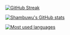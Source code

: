 [![GitHub Streak](http://github-readme-streak-stats.herokuapp.com?user=shambuwu&theme=dark&background=000000)](https://git.io/streak-stats)

[![Shambuwu's GitHub stats](https://github-readme-stats-shambuwu.vercel.app/api?username=shambuwu&count_private=true&show_icons=true&hide=issues&theme=github_dark&hide_border=true)](https://github.com/shambuwu)

[![Most used languages](https://github-readme-stats-shambuwu.vercel.app/api/top-langs/?username=shambuwu&theme=github_dark&hide_border=true&layout=compact&exclude_repo=github-readme-stats,FXrace_server-data,FXproject_server-data)](https://github.com/shambuwu)
